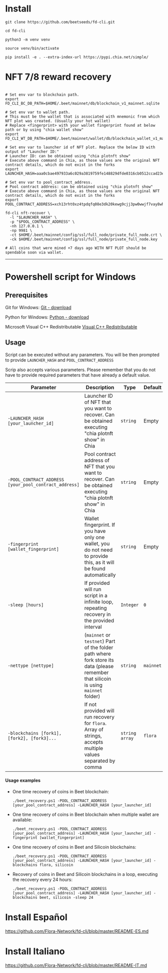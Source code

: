 # Install

```shell
git clone https://github.com/beetseeds/fd-cli.git
```
```shell
cd fd-cli
```
```shell
python3 -m venv venv
```
```shell
source venv/bin/activate
```
```shell
pip install -e . --extra-index-url https://pypi.chia.net/simple/
```


# NFT 7/8 reward recovery


```shell

# Set env var to blockchain path.
export FD_CLI_BC_DB_PATH=$HOME/.beet/mainnet/db/blockchain_v1_mainnet.sqlite

# Set env var to wallet path.
# This must be the wallet that is associated with mnemonic from which NFT plot was created. (Usually your hot wallet)
# Replace <fingerprint> with your wallet fingerprint found at below path or by using "chia wallet show"
export FD_CLI_WT_DB_PATH=$HOME/.beet/mainnet/wallet/db/blockchain_wallet_v1_mainnet_<fingerprint>.sqlite

# Set env var to launcher id of NFT plot. Replace the below ID with output of "Launcher ID:" 
# Launcher ID: can be obtained using "chia plotnft show"
# Execute above command in Chia, as those values are the original NFT contract details, which do not exist in the forks
export LAUNCHER_HASH=aaa0cbae497933a6c029a3819759fe148829dfde0316cb0512ccad23edce6aaa

# Set env var to pool_contract_address. 
# Pool contract address: can be obtained using "chia plotnft show"
# Execute above command in Chia, as those values are the original NFT contract details, which do not exist in the forks
export POOL_CONTRACT_ADDRESS=xch13rht0xz4tpdqfq08e3dk20kewg9cjj3pw0wwjf7vay8whlxn7ppqapeqhz

fd-cli nft-recover \
  -l "$LAUNCHER_HASH" \
  -p "$POOL_CONTRACT_ADDRESS" \
  -nh 127.0.0.1 \
  -np 9981 \
  -ct $HOME/.beet/mainnet/config/ssl/full_node/private_full_node.crt \
  -ck $HOME/.beet/mainnet/config/ssl/full_node/private_full_node.key
  
# All coins that were mined +7 days ago WITH NFT PLOT should be spendable soon via wallet.
```

***


# Powershell script for Windows


## Prerequisites

Git for Windows: [Git - download](https://git-scm.com/download/win)

Python for Windows: [Python - download](https://www.python.org/downloads/)

Microsoft Visual C++ Redistributable [Visual C++ Redistributable](https://support.microsoft.com/en-us/topic/the-latest-supported-visual-c-downloads-2647da03-1eea-4433-9aff-95f26a218cc0)

## Usage
Script can be executed without any parameters. You will be then prompted to provide `LAUNCHER_HASH` and `POOL_CONTRACT_ADDRESS`

Scrip also accepts various parameters. Please remember that you do not have to provide required parameters that have already a default value.
 


| Parameter | Description | Type | Default | Required? |
| --- | --- | --- | --- | --- | 
| `-LAUNCHER_HASH [your_launcher_id]` | Launcher ID of NFT that you want to recover. Can be obtained executing "chia plotnft show" in Chia | `string` | Empty | Yes |
| `-POOL_CONTRACT_ADDRESS [your_pool_contract_address]` | Pool contract address of NFT that you want to recover. Can be obtained executing "chia plotnft show" in Chia | `string` | Empty | Yes |
| `-fingerprint [wallet_fingerprint]` | Wallet fingerprint. If you have only one wallet, you do not need to provide this, as it will be found automatically | `string` | Empty | No |
| `-sleep [hours]` | If provided will run script in a infinite loop, repeating recovery in the provided interval | `Integer` | `0` | No |
| `-nettype [nettype]` | (`mainnet` or `testnet`) Part of the folder path where fork store its data  (please remember that silicoin is using `mainnet` folder) | `string` | `mainnet` | Yes |
| `-blockchains [fork1], [fork2], [fork3]...` | If not provided will run recovery for `flora`. Array of strings, accepts multiple values separated by comma | `string array` | `flora` | Yes |


#### Usage examples

* One time recovery of coins in Beet blockchain:

   `./beet_recovery.ps1 -POOL_CONTRACT_ADDRESS [your_pool_contract_address] -LAUNCHER_HASH [your_launcher_id]`   

* One time recovery of coins in Beet blockchain when multiple wallet are available:

   `./beet_recovery.ps1 -POOL_CONTRACT_ADDRESS [your_pool_contract_address] -LAUNCHER_HASH [your_launcher_id] -fingerprint [wallet_fingerprint]`   

* One time recovery of coins in Beet and Silicoin blockchains:

   `./beet_recovery.ps1 -POOL_CONTRACT_ADDRESS [your_pool_contract_address] -LAUNCHER_HASH [your_launcher_id] -blockchains flora, silicoin`   

* Recovery of coins in Beet and Silicoin blockchains in a loop, executing the recovery every 24 hours:

   `./beet_recovery.ps1 -POOL_CONTRACT_ADDRESS [your_pool_contract_address] -LAUNCHER_HASH [your_launcher_id] -blockchains beet, silicoin -sleep 24`


# Install Español
https://github.com/Flora-Network/fd-cli/blob/master/README-ES.md

# Install Italiano
https://github.com/Flora-Network/fd-cli/blob/master/README-IT.md
